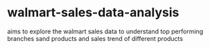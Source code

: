 # walmart-sales-data-analysis
aims to explore the walmart sales data to understand top performing branches sand products and sales trend of different products
